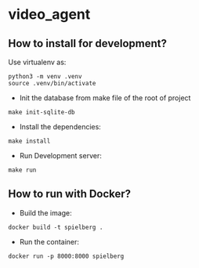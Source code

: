 # video_agent

## How to install for development?

Use virtualenv as:

```console
python3 -m venv .venv
source .venv/bin/activate
```

* Init the database from make file of the root of project

```console
make init-sqlite-db
```

* Install the dependencies:

```console
make install
```

* Run Development server:

```console
make run
```

## How to run with Docker?

* Build the image:

```console
docker build -t spielberg .
```

* Run the container:

```console
docker run -p 8000:8000 spielberg
```
